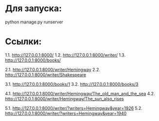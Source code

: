# Для запуска:
python manage.py runserver

# Ссылки:
1.1. http://127.0.0.1:8000/
1.2. http://127.0.0.1:8000/writer/
1.3. http://127.0.0.1:8000/books/

2.1. http://127.0.0.1:8000/writer/Hemingway
2.2. http://127.0.0.1:8000/writer/Shakespeare

3.1. http://127.0.0.1:8000/books/1
3.2. http://127.0.0.1:8000/books/3

4.1. http://127.0.0.1:8000/writer/Hemingway/The_old_man_and_the_sea
4.2. http://127.0.0.1:8000/writer/Hemingway/The_sun_also_rises

5.1. http://127.0.0.1:8000/writer/?writers=Hemingway&year=1926
5.2. http://127.0.0.1:8000/writer/?writers=Hemingway&year=1940
